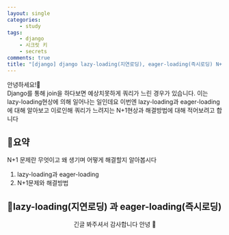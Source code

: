 ```yaml
---
layout: single
categories:
    - study
tags:
    - django
    - 시크릿 키
    - secrets
comments: true
title: "[django] django lazy-loading(지연로딩), eager-loading(즉시로딩) N+1문제 해결"
---
```


안녕하세요!👋<br>
Django를 통해 join을 하다보면 예상치못하게 쿼리가 느린 경우가 있습니다. 이는 lazy-loading현상에 의해 일어나는 일인데요 이번엔 lazy-loading과 eager-loading에 대해 알아보고 이로인해 쿼리가 느려지는 N+1현상과 해결방법에 대해 적어보려고 합니다<br>


## 🙏요약
N+1 문제란 무엇이고 왜 생기며 어떻게 해결할지 알아봅시다<br>

1. lazy-loading과 eager-loading
2. N+1문제와 해결방법

## 📝lazy-loading(지연로딩) 과 eager-loading(즉시로딩)




<center>긴글 봐주셔서 감사합니다 안녕 👋</center>